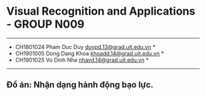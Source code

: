 # Visual Recognition and Applications - GROUP N009

****************************************************************
*   CH1801024    Pham Duc Duy      duypd.13@grad.uit.edu.vn    *
*   CH1901005    Dong Dang Khoa    khoadd.14@grad.uit.edu.vn   *
*   CH1901025    Vo Dinh Nha       nhavd.14@grad.uit.edu.vn    *
****************************************************************

## Đồ án: Nhận dạng hành động bạo lực.
